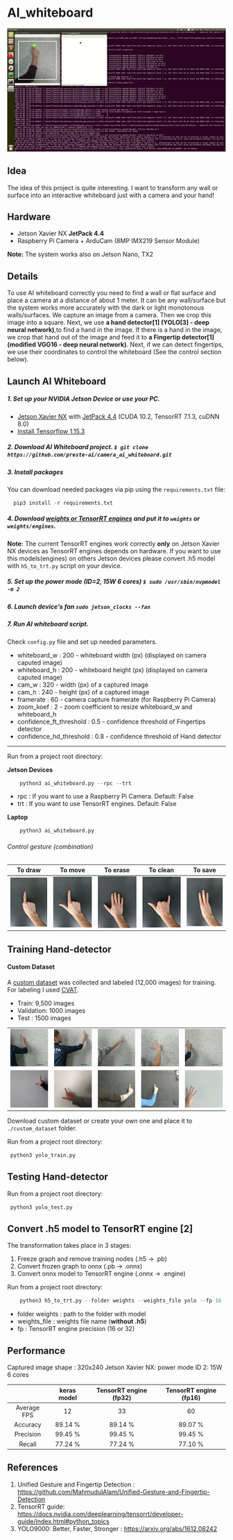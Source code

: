 # AI_whiteboard

![](images/ai_whiteboard.gif)

## Idea

The idea of this project is quite interesting. 
I want to transform any wall or surface into an interactive whiteboard just with a camera and your hand!

## Hardware

- Jetson Xavier NX **JetPack 4.4**
- Raspberry Pi Camera + ArduCam (8MP IMX219 Sensor Module)

**Note:** The system works also on Jetson Nano, TX2

## Details

To use AI whiteboard correctly you need to find a wall or flat surface and place a camera at a distance of about 1 meter. It can be any wall/surface but the system works more accurately with the dark or light monotonous walls/surfaces.
We capture an image from a camera. Then we crop this image into a square. Next, we use **a hand detector[1]  (YOLO[3] - deep neural network)**,to find a hand in the image. If there is a hand in the image, we crop that hand out of the image and feed it to **a Fingertip detector[1]  (modified VGG16 - deep neural network)**. Next, if we can detect fingertips, we use their coordinates to control the whiteboard (See the control section below). 

## Launch AI Whiteboard

##### 1. Set up your NVIDIA Jetson Device or use your PC.
- [Jetson Xavier NX](https://developer.nvidia.com/embedded/learn/get-started-jetson-xavier-nx-devkit) with [JetPack 4.4](https://developer.nvidia.com/jetpack-sdk-44-archive) (CUDA 10.2, TensorRT 7.1.3, cuDNN 8.0)
- [Install Tensorflow 1.15.3](https://docs.nvidia.com/deeplearning/frameworks/install-tf-jetson-platform/index.html)  

##### 2. Download AI Whiteboard project. `$ git clone https://github.com/preste-ai/camera_ai_whiteboard.git `
 
##### 3. Install packages

You can download needed packages via pip using the `requirements.txt` file:

```python
  pip3 install -r requirements.txt
```

##### 4. Download [weights or TensorRT engines](https://drive.google.com/drive/folders/1eDBqbZfoY7XJ3fYv8FEMJ5AZe_3n0sjU?usp=sharing) and put it to `weights` or `weights/engines`.

**Note:** The current TensorRT engines work correctly **only** on Jetson Xavier NX devices as TensorRT engines depends on hardware. If you want to use this models(engines) on others Jetson devices please convert .h5 model with `h5_to_trt.py` script on your device. 

##### 5. Set up the power mode (ID=2, 15W 6 cores) `$ sudo /usr/sbin/nvpmodel -m 2`

##### 6. Launch device's fan `sudo jetson_clocks --fan` 

##### 7. Run AI whiteboard script. 

Check `config.py` file and set up needed parameters.
- whiteboard_w : 200 - whiteboard width (px) (displayed on camera caputed image)
- whiteboard_h : 200 - whiteboard height (px) (displayed on camera caputed image)
- cam_w       : 320 - width (px) of a captured image 
- cam_h       : 240 - height (px) of a captured image
- framerate   : 60 - camera capture framerate (for Raspberry Pi Camera)
- zoom_koef   : 2 - zoom coefficient to resize whiteboard_w and whiteboard_h
- confidence_ft_threshold : 0.5 - confidence threshold of Fingertips detector
- confidence_hd_threshold : 0.8 - confidence threshold of Hand detector      

---
Run from a project root directory:

**Jetson Devices**
```python 
	python3 ai_whiteboard.py --rpc --trt 
```
- rpc : If you want to use a Raspberry Pi Camera. Default: False
- trt : If you want to use TensorRT engines. Default: False

**Laptop**
```python
	python3 ai_whiteboard.py 
```

###### Control gesture (combination)
| To draw | To move | To erase | To clean | To save | 
|:---------------:|:---------------:|:---------------:|:---------------:|:---------------:|
|![](images/to_paint.jpg)|![](images/to_move.jpg)|![](images/to_erase.jpg)|![](images/to_clean.jpg)|![](images/to_save.jpg)|
 

## Training Hand-detector

#### Custom Dataset

A [custom dataset](https://drive.google.com/drive/folders/1rFHtl6A4EKokuOQk-9vqvWV0WiKyRfco?usp=sharing) was collected and labeled (12,000 images) for training. For labeling I used [CVAT](https://github.com/openvinotoolkit/cvat).

- Train: 9,500 images
- Validation: 1000 images
- Test : 1500 images

|  |  |  |  |  | 
|:---------------:|:---------------:|:---------------:|:---------------:|:---------------:|
|![](images/1.jpg)|![](images/2.jpg)|![](images/3.jpg)|![](images/4.jpg)|![](images/5.jpg)|
|![](images/6.jpg)|![](images/7.jpg)|![](images/8.jpg)|![](images/9.jpg)|![](images/10.jpg)|
 

Download custom dataset or create your own one and place it to `./custom_dataset` folder. 

Run from a project root directory:

```python
 python3 yolo_train.py
```


## Testing Hand-detector

Run from a project root directory:

```python
 python3 yolo_test.py
```

## Convert .h5 model to TensorRT engine [2]

The transformation takes place in 3 stages:
1. Freeze graph and remove training nodes (.h5 -> .pb)
2. Convert frozen graph to onnx (.pb -> .onnx)
3. Convert onnx model to TensorRT engine (.onnx -> .engine)

Run from a project root directory:

```python
	python3 h5_to_trt.py --folder weights --weights_file yolo --fp 16
```

- folder weights : path to the folder with model
- weights_file : weights file name (**without .h5**)
- fp : TensorRT engine precision (16 or 32)

## Performance

Captured image shape : 320x240
Jetson Xavier NX: power mode ID 2: 15W 6 cores

|  | keras model | TensorRT engine (fp32) | TensorRT engine (fp16) | 
|:---------------:|:---------------:|:---------------:|:---------------:|
| Average FPS | 12 | 33 | 60 |
| Accuracy    | 89.14 % | 89.14 % | 89.07 % |
| Precision   | 99.45 % | 99.45 % | 99.45 % |
| Recall      | 77.24 % | 77.24 % | 77.10 % |



## References
1. Unified Gesture and Fingertip Detection : https://github.com/MahmudulAlam/Unified-Gesture-and-Fingertip-Detection
2. TensorRT guide: https://docs.nvidia.com/deeplearning/tensorrt/developer-guide/index.html#python_topics
3. YOLO9000: Better, Faster, Stronger : https://arxiv.org/abs/1612.08242
